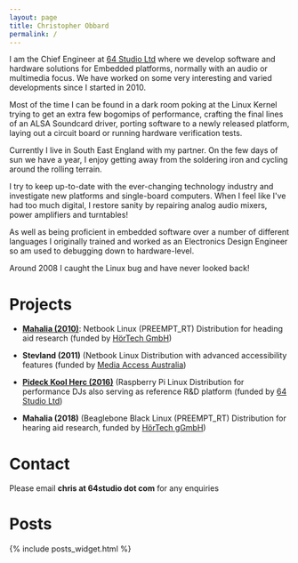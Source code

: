 ```yaml
---
layout: page
title: Christopher Obbard
permalink: /
---
```


I am the Chief Engineer at [64 Studio Ltd](http://64studio.com) where we develop software and hardware solutions for Embedded platforms, normally with an audio or multimedia focus. We have worked on some very interesting and varied developments since I started in 2010.

Most of the time I can be found in a dark room poking at the Linux Kernel trying to get an extra few bogomips of performance, crafting the final lines of an ALSA Soundcard driver, porting software to a newly released platform, laying out a circuit board or running hardware verification tests.

Currently I live in South East England with my partner. On the few days of sun we have a year, I enjoy getting away from the soldering iron and cycling around the rolling terrain.

I try to keep up-to-date with the ever-changing technology industry and investigate new platforms and single-board computers. When I feel like I've had too much digital, I restore sanity by repairing analog audio mixers, power amplifiers and turntables!

As well as being proficient in embedded software over a number of different languages I originally trained and worked as an Electronics Design Engineer so am used to debugging down to hardware-level.

Around 2008 I caught the Linux bug and have never looked back!


# Projects

- **[Mahalia (2010)](https://opensource.com/life/10/9/open-source-designing-next-generation-digital-hearing-aids)**: Netbook Linux (PREEMPT_RT) Distribution for heading aid research (funded by [HörTech GmbH](https://www.hoertech.de/en/))

- **Stevland (2011)** (Netbook Linux Distribution with advanced accessibility features (funded by [Media Access Australia](https://mediaaccess.org.au))

- **[Pideck Kool Herc (2016)](http://pideck.com)** (Raspberry Pi Linux Distribution for performance DJs also serving as reference R&D platform (funded by [64 Studio Ltd](http://64studio.com))

- **Mahalia (2018)** (Beaglebone Black Linux (PREEMPT_RT) Distribution for hearing aid research, funded by [HörTech gGmbH](https://www.hoertech.de/en/))


# Contact

Please email __chris at 64studio dot com__ for any enquiries


# Posts
{% include posts_widget.html %}
